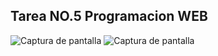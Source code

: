 ## Tarea NO.5 Programacion WEB

![Captura de pantalla](./src/Captura1.PNG)
![Captura de pantalla](./src/Captura2.PNG)